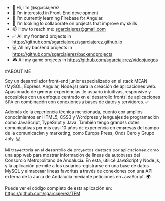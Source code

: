 - 👋 Hi, I’m @sgarciajerez
- 👀 I’m interested in Front-End development
- 🌱 I’m currently learning Firebase for Angular. 
- 💞️ I’m looking to collaborate on projects that improve my skills
- 📫 How to reach me: sgarciajerez@gmail.com
- ✅ All my frontend projects in https://github.com/sgarciajerez/sgarciajerez.github.io
- 💻 All my backend projects in https://github.com/sgarciajerez/backendprojects
- 🎮 All my game projects in https://github.com/sgarciajerez/videojuegos

#ABOUT ME

Soy un desarrollador front-end junior especializado en el stack MEAN (MySQL, Express, Angular, Node.js) para la creación de aplicaciones web. Apasionado de generar experiencias de usuario intuitivas, responsive y accesibles con un enfoque centrado en el desarrollo frontal de aplicaciones SPA en combinación con conexiones a bases de datos y servidores. ✅

Además de la experiencia técnica mencionada, cuento con amplios conocimientos en HTML5, CSS3 y Wordpress y lenguajes de programación como JavaScript, TypeSript y Java. También tengo grandes dotes comunicativas por mis casi 10 años de experiencia en empresas del campo de la comunicación y marketing, como Europa Press, Onda Cero y Grupo Joly. 💻

Mi trayectoria en el desarrollo de proyectos destaca por aplicaciones como una app web para mostrar información de líneas de autobuses del Consorcio Metropolitano de Andalucía. En esta, utilicé JavaScript y Node.js, y la aplicación permite a los usuarios registrarse en una base de datos MySQL y almacenar líneas favoritas a través de conexiones con una API externa de la Junta de Andalucía mediante peticiones en JavaScript. 🌍

Puede ver el código completo de esta aplicación en: https://github.com/sgarciajerez/TFM

<!---
sgarciajerez/sgarciajerez is a ✨ special ✨ repository because its `README.md` (this file) appears on your GitHub profile.
You can click the Preview link to take a look at your changes.
--->
